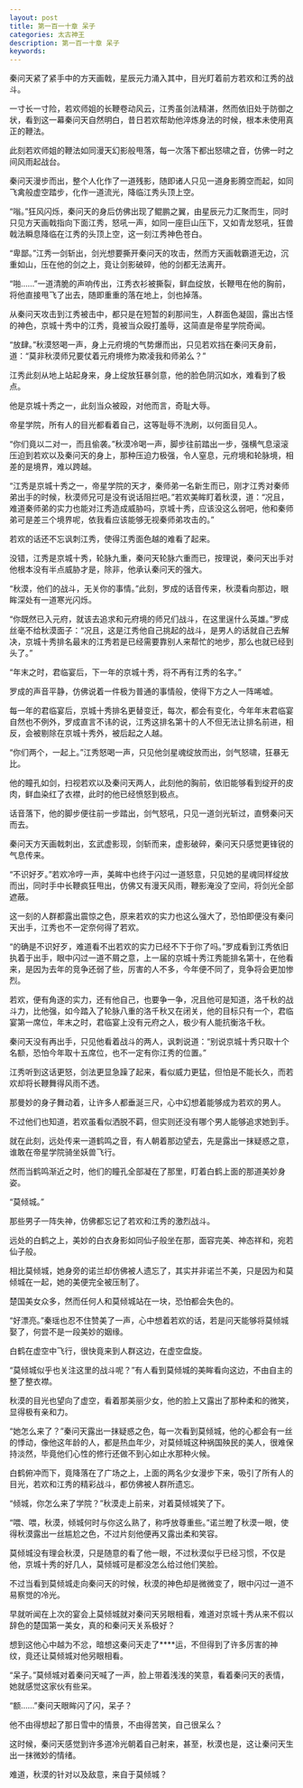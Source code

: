 ```yaml
---
layout: post
title: 第一百一十章 呆子
categories: 太古神王
description: 第一百一十章 呆子
keywords:
---
```


秦问天紧了紧手中的方天画戟，星辰元力涌入其中，目光盯着前方若欢和江秀的战斗。

一寸长一寸险，若欢师姐的长鞭卷动风云，江秀虽剑法精湛，然而依旧处于防御之状，看到这一幕秦问天自然明白，昔日若欢帮助他淬炼身法的时候，根本未使用真正的鞭法。

此刻若欢师姐的鞭法如同漫天幻影般甩落，每一次落下都出怒啸之音，仿佛一时之间风雨起战台。

秦问天漫步而出，整个人化作了一道残影，随即诸人只见一道身影腾空而起，如同飞禽般虚空踏步，化作一道流光，降临江秀头顶上空。

“嗡。”狂风闪烁，秦问天的身后仿佛出现了鲲鹏之翼，由星辰元力汇聚而生，同时只见方天画戟指向下面江秀，怒吼一声，如同一座巨山压下，又如青龙怒吼，狂兽戟法瞬息降临在江秀的头顶上空，这一刻江秀神色苍白。

“卑鄙。”江秀一剑斩出，剑光想要撕开秦问天的攻击，然而方天画戟霸道无边，沉重如山，压在他的剑之上，竟让剑影破碎，他的剑都无法离开。

“啪……”一道清脆的声响传出，江秀衣衫被撕裂，鲜血绽放，长鞭甩在他的胸前，将他直接甩飞了出去，随即重重的落在地上，剑也掉落。

从秦问天攻击到江秀被击中，都只是在短暂的刹那间生，人群面色凝固，露出古怪的神色，京城十秀中的江秀，竟被当众殴打羞辱，这简直是帝星学院奇闻。

“放肆。”秋漠怒喝一声，身上元府境的气势爆而出，只见若欢挡在秦问天身前，道：“莫非秋漠师兄要仗着元府境修为欺凌我和师弟么？”

江秀此刻从地上站起身来，身上绽放狂暴剑意，他的脸色阴沉如水，难看到了极点。

他是京城十秀之一，此刻当众被殴，对他而言，奇耻大辱。

帝星学院，所有人的目光都看着自己，这等耻辱不洗刷，以何面目见人。

“你们竟以二对一，而且偷袭。”秋漠冷喝一声，脚步往前踏出一步，强横气息滚滚压迫到若欢以及秦问天的身上，那种压迫力极强，令人窒息，元府境和轮脉境，相差的是境界，难以跨越。

“江秀是京城十秀之一，帝星学院的天才，秦师弟一名新生而已，刚才江秀对秦师弟出手的时候，秋漠师兄可是没有说话阻拦吧。”若欢美眸盯着秋漠，道：“况且，难道秦师弟的实力也能对江秀造成威胁吗，京城十秀，应该没这么弱吧，他和秦师弟可是差三个境界呢，依我看应该能够无视秦师弟攻击的。”

若欢的话还不忘讽刺江秀，使得江秀面色越的难看了起来。

没错，江秀是京城十秀，轮脉九重，秦问天轮脉六重而已，按理说，秦问天出手对他根本没有半点威胁才是，除非，他承认秦问天的强大。

“秋漠，他们的战斗，无关你的事情。”此刻，罗成的话音传来，秋漠看向那边，眼眸深处有一道寒光闪烁。

“你既然已入元府，就该去追求和元府境的师兄们战斗，在这里逞什么英雄。”罗成丝毫不给秋漠面子：“况且，这是江秀他自己挑起的战斗，是男人的话就自己去解决，京城十秀排名最末的江秀若是已经需要靠别人来帮忙的地步，那么也就已经到头了。”

“年末之时，君临宴后，下一年的京城十秀，将不再有江秀的名字。”

罗成的声音平静，仿佛说着一件极为普通的事情般，使得下方之人一阵唏嘘。

每一年的君临宴后，京城十秀排名更替变迁，每次，都会有变化，今年年末君临宴自然也不例外，罗成直言不讳的说，江秀这排名第十的人不但无法让排名前进，相反，会被剔除在京城十秀外，被后起之人越。

“你们两个，一起上。”江秀怒喝一声，只见他剑星魂绽放而出，剑气怒啸，狂暴无比。

他的瞳孔如剑，扫视若欢以及秦问天两人，此刻他的胸前，依旧能够看到绽开的皮肉，鲜血染红了衣襟，此时的他已经愤怒到极点。

话音落下，他的脚步便往前一步踏出，剑气怒吼，只见一道剑光斩过，直劈秦问天而去。

秦问天方天画戟刺出，玄武虚影现，剑斩而来，虚影破碎，秦问天只感觉更锋锐的气息传来。

“不识好歹。”若欢冷哼一声，美眸中也终于闪过一道怒意，只见她的星魂同样绽放而出，同时手中长鞭疯狂甩出，仿佛又有漫天风雨，鞭影淹没了空间，将剑光全部遮蔽。

这一刻的人群都露出震惊之色，原来若欢的实力也这么强大了，恐怕即便没有秦问天出手，江秀也不一定奈何得了若欢。

“的确是不识好歹，难道看不出若欢的实力已经不下于你了吗。”罗成看到江秀依旧执着于出手，眼中闪过一道不屑之意，上一届的京城十秀江秀能排名第十，在他看来，是因为去年的竞争还弱了些，厉害的人不多，今年便不同了，竞争将会更加惨烈。

若欢，便有角逐的实力，还有他自己，也要争一争，况且他可是知道，洛千秋的战斗力，比他强，如今踏入了轮脉八重的洛千秋又在闭关，他的目标只有一个，君临宴第一席位，年末之时，君临宴上没有元府之人，极少有人能抗衡洛千秋。

秦问天没有再出手，只见他看着战斗的两人，讽刺说道：“别说京城十秀只取十个名额，恐怕今年取十五席位，也不一定有你江秀的位置。”

江秀听到这话更怒，剑法更显急躁了起来，看似威力更猛，但怕是不能长久，而若欢却将长鞭舞得风雨不透。

那曼妙的身子舞动着，让许多人都垂涎三尺，心中幻想着能够成为若欢的男人。

不过他们也知道，若欢虽看似洒脱不羁，但实则还没有哪个男人能够追求她到手。

就在此刻，远处传来一道鹤鸣之音，有人朝着那边望去，先是露出一抹疑惑之意，谁敢在帝星学院骑坐妖兽飞行。

然而当鹤鸣渐近之时，他们的瞳孔全部凝在了那里，盯着白鹤上面的那道美妙身姿。

“莫倾城。”

那些男子一阵失神，仿佛都忘记了若欢和江秀的激烈战斗。

远处的白鹤之上，美妙的白衣身影如同仙子般坐在那，面容完美、神态祥和，宛若仙子般。

相比莫倾城，她身旁的诺兰却仿佛被人遗忘了，其实并非诺兰不美，只是因为和莫倾城在一起，她的美便完全被压制了。

楚国美女众多，然而任何人和莫倾城站在一块，恐怕都会失色的。

“好漂亮。”秦瑶也忍不住赞美了一声，心中想着若欢的话，若是问天能够将莫倾城娶了，何尝不是一段美妙的姻缘。

白鹤在虚空中飞行，很快竟来到人群这边，在虚空盘旋。

“莫倾城似乎也关注这里的战斗呢？”有人看到莫倾城的美眸看向这边，不由自主的整了整衣襟。

秋漠的目光也望向了虚空，看着那美丽少女，他的脸上又露出了那种柔和的微笑，显得极有亲和力。

“她怎么来了？”秦问天露出一抹疑惑之色，每一次看到莫倾城，他的心都会有一丝的悸动，像他这年龄的人，都是热血年少，对莫倾城这种祸国殃民的美人，很难保持淡然，毕竟他们心性的修行还做不到心如止水那种火候。

白鹤俯冲而下，竟降落在了广场之上，上面的两名少女漫步下来，吸引了所有人的目光，若欢和江秀的精彩战斗，都仿佛被人群所遗忘。

“倾城，你怎么来了学院？”秋漠走上前来，对着莫倾城笑了下。

“喂、喂，秋漠，倾城何时与你这么熟了，称呼放尊重些。”诺兰瞪了秋漠一眼，使得秋漠露出一丝尴尬之色，不过片刻他便再又露出柔和笑容。

莫倾城没有理会秋漠，只是随意的看了他一眼，不过秋漠似乎已经习惯，不仅是他，京城十秀的好几人，莫倾城可是都没怎么给过他们笑脸。

不过当看到莫倾城走向秦问天的时候，秋漠的神色却是微微变了，眼中闪过一道不易察觉的冷光。

早就听闻在上次的宴会上莫倾城就对秦问天另眼相看，难道对京城十秀从来不假以辞色的楚国第一美女，真的和秦问天关系极好？

想到这他心中越为不忿，暗想这秦问天走了****运，不但得到了许多厉害的神纹，竟还让莫倾城对他另眼相看。

“呆子。”莫倾城对着秦问天喊了一声，脸上带着浅浅的笑意，看着秦问天的表情，她就感觉这家伙有些呆。

“额……”秦问天眼眸闪了闪，呆子？

他不由得想起了那日雪中的情景，不由得苦笑，自己很呆么？

这时候，秦问天感觉到许多道冷光朝着自己射来，甚至，秋漠也是，这让秦问天生出一抹微妙的情绪。

难道，秋漠的针对以及敌意，来自于莫倾城？
